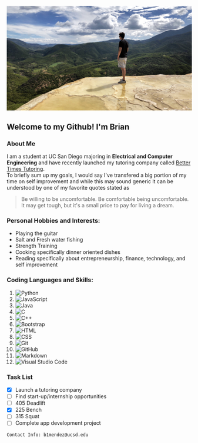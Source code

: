 ![Brian Mendez Profile](profile.jpg)

<h2>Welcome to my Github! I'm Brian</h2>

### About Me

I am a student at UC San Diego majoring in **Electrical and Computer Engineering** and have recently launched my tutoring company called [Better Times Tutoring](https://bettertimestutoring.com).\
To briefly sum up my goals, I would say I've transfered a big portion of my time on self improvement and while this may sound generic it can be understood by one of my favorite quotes stated as 
> Be willing to be uncomfortable. Be comfortable being uncomfortable. It may get tough, but it's a small price to pay for living a dream.

### Personal Hobbies and Interests: 

- Playing the guitar
- Salt and Fresh water fishing
- Strength Training 
- Cooking specifically dinner oriented dishes 
- Reading specifically about entrepreneurship, finance, technology, and self improvement 


### Coding Languages and Skills: 
1. ![Python](https://img.shields.io/badge/-Python-05122A?style=flat&logo=python)&nbsp;
2. ![JavaScript](https://img.shields.io/badge/-JavaScript-05122A?style=flat&logo=javascript)&nbsp;
3. ![Java](https://img.shields.io/badge/-Java-05122A?style=flat&logo=Java&logoColor=FFA518)&nbsp;
4. ![C](https://img.shields.io/badge/-C-05122A?style=flat&logo=C&logoColor=A8B9CC)&nbsp;
5. ![C++](https://img.shields.io/badge/-C++-05122A?style=flat&logo=C%2B%2B&logoColor=00599C)&nbsp;
6. ![Bootstrap](https://img.shields.io/badge/-Bootstrap-05122A?style=flat&logo=bootstrap&logoColor=563D7C)
7. ![HTML](https://img.shields.io/badge/-HTML-05122A?style=flat&logo=HTML5)&nbsp;
8. ![CSS](https://img.shields.io/badge/-CSS-05122A?style=flat&logo=CSS3&logoColor=1572B6)&nbsp;
9. ![Git](https://img.shields.io/badge/-Git-05122A?style=flat&logo=git)&nbsp;
10. ![GitHub](https://img.shields.io/badge/-GitHub-05122A?style=flat&logo=github)&nbsp;
11. ![Markdown](https://img.shields.io/badge/-Markdown-05122A?style=flat&logo=markdown)
12. ![Visual Studio Code](https://img.shields.io/badge/-Visual%20Studio%20Code-05122A?style=flat&logo=visual-studio-code&logoColor=007ACC)&nbsp;

### Task List
- [x] Launch a tutoring company
- [ ] Find start-up/internship opportunities
- [ ] 405 Deadlift 
- [x] 225 Bench
- [ ] 315 Squat 
- [ ] Complete app development project

```
Contact Info: b1mendez@ucsd.edu
```
